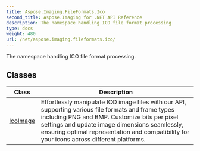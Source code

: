 ```yaml
---
title: Aspose.Imaging.FileFormats.Ico
second_title: Aspose.Imaging for .NET API Reference
description: The namespace handling ICO file format processing
type: docs
weight: 480
url: /net/aspose.imaging.fileformats.ico/
---
```

The namespace handling ICO file format processing.

## Classes

| Class | Description |
| --- | --- |
| [IcoImage](./icoimage/) | Effortlessly manipulate ICO image files with our API, supporting various file formats and frame types including PNG and BMP. Customize bits per pixel settings and update image dimensions seamlessly, ensuring optimal representation and compatibility for your icons across different platforms. |


